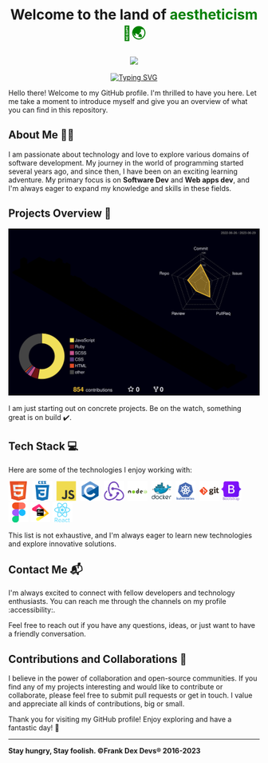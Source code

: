 <h1 align="center" fontcolor="red">Welcome to the land of <span style="color:green">aestheticism 💚🌏</span></h1>

<p align="center"><img height="400px" src="https://github.com/LUCASFRANKINC/LUCASFRANKINC/blob/main/lukade_Frank%20Dex%20Devs_Landscape_121.png" /></p> 
<p class="text" align="center"><a href="https://git.io/typing-svg"><img src="https://readme-typing-svg.herokuapp.com?font=Poppins&weight=600&size=20&pause=1000&color=BEBEBEF8&background=09FFD400&center=true&vCenter=true&width=900&lines=Frank+Dex+Devs+%F0%9F%8F%A1%F0%9F%8F%A0;Software+Developer;Web+App+Developer;7%2B+years+of+experience+with+SAP%2C+.NET+Framework+and+Javascript;FOSS+evangelist;1+%2B+1+%3E+2+%F0%9F%92%9A" alt="Typing SVG" /></a></p>
Hello there! Welcome to my GitHub profile. I'm thrilled to have you here. Let me take a moment to introduce myself and give you an overview of what you can find in this repository.

## About Me 👩‍💻

I am passionate about technology and love to explore various domains of software development. My journey in the world of programming started several years ago, and since then, I have been on an exciting learning adventure. My primary focus is on **Software Dev** and **Web apps dev**, and I'm always eager to expand my knowledge and skills in these fields.

## Projects Overview 🚀

![](./profile-3d-contrib/profile-night-rainbow.svg)

I am just starting out on concrete projects. Be on the watch, something great is on build ✔️.



## Tech Stack 💻

Here are some of the technologies I enjoy working with:

<div>
  <img src="https://github.com/devicons/devicon/blob/master/icons/html5/html5-original.svg" title="HTML5" alt="HTML" width="40" height="40"/>&nbsp;
  <img src="https://github.com/devicons/devicon/blob/master/icons/css3/css3-plain-wordmark.svg"  title="CSS3" alt="CSS" width="40" height="40"/>&nbsp;
  <img src="https://github.com/devicons/devicon/blob/master/icons/javascript/javascript-original.svg" title="JavaScript" alt="JavaScript" width="40" height="40"/>&nbsp;
  <img src="https://github.com/devicons/devicon/blob/master/icons/c/c-original.svg" title="C" alt="C" width="40" height="40"/>&nbsp;
  <img src="https://github.com/devicons/devicon/blob/master/icons/redux/redux-original.svg" title="Redux" alt="Redux " width="40" height="40"/>&nbsp;
  <img src="https://github.com/devicons/devicon/blob/master/icons/nodejs/nodejs-original-wordmark.svg" title="NodeJS" alt="NodeJS" width="40" height="40"/>&nbsp;
  <img src="https://github.com/devicons/devicon/blob/master/icons/docker/docker-original-wordmark.svg" title="Docker" alt="Docker" width="40" height="40"/>&nbsp;
  <img src="https://github.com/devicons/devicon/blob/master/icons/kubernetes/kubernetes-plain-wordmark.svg" title="Kub8" alt="Kub8" width="40" height="40"/>&nbsp;
  <img src="https://github.com/devicons/devicon/blob/master/icons/git/git-original-wordmark.svg" title="Git" alt="Git" width="40" height="40"/>
  <img src="https://github.com/devicons/devicon/blob/master/icons/bootstrap/bootstrap-original-wordmark.svg" title="Bootstrap" alt="Bootsrap" width="40" height="40"/>
  <img src="https://github.com/devicons/devicon/blob/master/icons/figma/figma-original.svg" title="Figma" alt="Figma" width="40" height="40"/>
  <img src="https://github.com/devicons/devicon/blob/master/icons/jetbrains/jetbrains-original.svg" title="Jetbrains" alt="Jetbrains" width="40" height="40"/>
  <img src="https://github.com/devicons/devicon/blob/master/icons/react/react-original-wordmark.svg" title="React" alt="React" width="40" height="40"/>
</div>

This list is not exhaustive, and I'm always eager to learn new technologies and explore innovative solutions.

## Contact Me 📬

I'm always excited to connect with fellow developers and technology enthusiasts. You can reach me through the channels on my profile :accessibility:.

Feel free to reach out if you have any questions, ideas, or just want to have a friendly conversation.

## Contributions and Collaborations 🤝

I believe in the power of collaboration and open-source communities. If you find any of my projects interesting and would like to contribute or collaborate, please feel free to submit pull requests or get in touch. I value and appreciate all kinds of contributions, big or small.

Thank you for visiting my GitHub profile! Enjoy exploring and have a fantastic day! 🌟

---

<strong>Stay hungry, Stay foolish.   <span align="right">&copy;Frank Dex Devs&reg; 2016-2023</span><strong>


